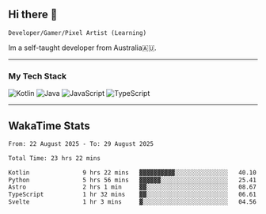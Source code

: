 ## Hi there 👋
`Developer/Gamer/Pixel Artist (Learning)`

Im a self-taught developer from Australia🇦🇺.

---

### My Tech Stack
<img src="https://img.shields.io/badge/kotlin-%230095d5.svg?logo=kotlin&logoColor=white&style=for-the-badge" alt="Kotlin" /> <img src="https://img.shields.io/badge/java-%23ed8b00.svg?logo=openjdk&logoColor=white&style=for-the-badge" alt="Java" /> <img src="https://img.shields.io/badge/javascript-%23323330.svg?logo=javascript&logoColor=%23F7DF1E&style=for-the-badge" alt="JavaScript" /> <img src="https://img.shields.io/badge/typescript-%23007acc.svg?logo=typescript&logoColor=white&style=for-the-badge" alt="TypeScript" />

---
## WakaTime Stats

<!--START_SECTION:waka-->

```txt
From: 22 August 2025 - To: 29 August 2025

Total Time: 23 hrs 22 mins

Kotlin               9 hrs 22 mins   ▓▓▓▓▓▓▓▓▓▓░░░░░░░░░░░░░░░   40.10 %
Python               5 hrs 56 mins   ▓▓▓▓▓▓░░░░░░░░░░░░░░░░░░░   25.41 %
Astro                2 hrs 1 min     ▓▓░░░░░░░░░░░░░░░░░░░░░░░   08.67 %
TypeScript           1 hr 32 mins    ▓▓░░░░░░░░░░░░░░░░░░░░░░░   06.61 %
Svelte               1 hr 3 mins     ▓░░░░░░░░░░░░░░░░░░░░░░░░   04.56 %
```

<!--END_SECTION:waka-->